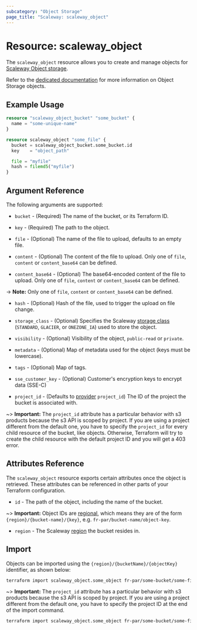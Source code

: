 ```yaml
---
subcategory: "Object Storage"
page_title: "Scaleway: scaleway_object"
---
```


# Resource: scaleway_object

The `scaleway_object` resource allows you to create and manage objects for [Scaleway Object storage](https://www.scaleway.com/en/docs/object-storage/).

Refer to the [dedicated documentation](https://www.scaleway.com/en/docs/object-storage/how-to/upload-files-into-a-bucket/) for more information on Object Storage objects.

## Example Usage

```terraform
resource "scaleway_object_bucket" "some_bucket" {
  name = "some-unique-name"
}

resource scaleway_object "some_file" {
  bucket = scaleway_object_bucket.some_bucket.id
  key    = "object_path"

  file = "myfile"
  hash = filemd5("myfile")
}
```

## Argument Reference

The following arguments are supported:

* `bucket` - (Required) The name of the bucket, or its Terraform ID.

* `key` - (Required) The path to the object.

* `file` - (Optional) The name of the file to upload, defaults to an empty file.

* `content` - (Optional) The content of the file to upload. Only one of `file`, `content` or `content_base64` can be defined.

* `content_base64` - (Optional) The base64-encoded content of the file to upload. Only one of `file`, `content` or `content_base64` can be defined.

-> **Note:** Only one of `file`, `content` or `content_base64` can be defined.

* `hash` - (Optional) Hash of the file, used to trigger the upload on file change.

* `storage_class` - (Optional) Specifies the Scaleway [storage class](https://www.scaleway.com/en/docs/object-storage/concepts/#storage-class) (`STANDARD`, `GLACIER`, or `ONEZONE_IA`) used to store the object.

* `visibility` - (Optional) Visibility of the object, `public-read` or `private`.

* `metadata` - (Optional) Map of metadata used for the object (keys must be lowercase).

* `tags` - (Optional) Map of tags.

* `sse_customer_key` - (Optional) Customer's encryption keys to encrypt data (SSE-C)

* `project_id` - (Defaults to [provider](../index.md#arguments-reference) `project_id`) The ID of the project the bucket is associated with.

~> **Important:** The `project_id` attribute has a particular behavior with s3 products because the s3 API is scoped by project.
If you are using a project different from the default one, you have to specify the `project_id` for every child resource of the bucket,
like objects. Otherwise, Terraform will try to create the child resource with the default project ID and you will get a 403 error.

## Attributes Reference

The `scaleway_object` resource exports certain attributes once the object is retrieved. These attributes can be referenced in other parts of your Terraform configuration.

* `id` - The path of the object, including the name of the bucket.

~> **Important:** Object IDs are [regional](../guides/regions_and_zones.md#resource-ids), which means they are of the form `{region}/{bucket-name}/{key}`, e.g. `fr-par/bucket-name/object-key`.

* `region` - The Scaleway [region](../guides/regions_and_zones.md) the bucket resides in.

## Import

Objects can be imported using the `{region}/{bucketName}/{objectKey}` identifier, as shown below:

```bash
terraform import scaleway_object.some_object fr-par/some-bucket/some-file
```

~> **Important:** The `project_id` attribute has a particular behavior with s3 products because the s3 API is scoped by project.
If you are using a project different from the default one, you have to specify the project ID at the end of the import command.

```bash
terraform import scaleway_object.some_object fr-par/some-bucket/some-file@xxxxxxx-xxxx-xxxx-xxxx-xxxxxxxxx
```
